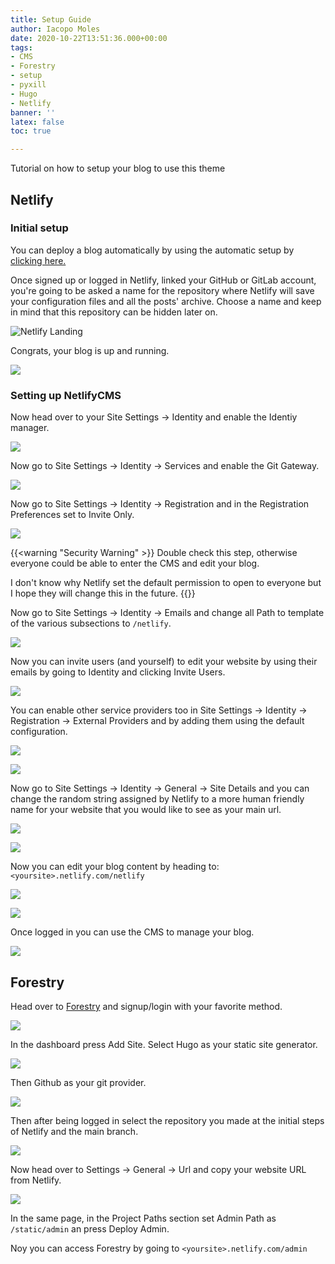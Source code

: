 ```yaml
---
title: Setup Guide
author: Iacopo Moles
date: 2020-10-22T13:51:36.000+00:00
tags:
- CMS
- Forestry
- setup
- pyxill
- Hugo
- Netlify
banner: ''
latex: false
toc: true

---
```

Tutorial on how to setup your blog to use this theme

<!--more-->

## Netlify

### Initial setup

You can deploy a blog automatically by using the automatic setup by [clicking here.](https://app.netlify.com/start/deploy?repository=https://github.com/IcpMoles/pyxback&stack=hugo)

Once signed up or logged in Netlify, linked your GitHub or GitLab account, you're going to be asked a name for the repository where Netlify will save your configuration files and all the posts' archive. Choose a name and keep in mind that this repository can be hidden later on.

![Netlify Landing ](/uploads/landing.png)

Congrats, your blog is up and running.

![](/uploads/dashboard.png)

### Setting up NetlifyCMS

Now head over to your Site Settings -> Identity and enable the Identiy manager.

![](/uploads/identity.png)

Now go to  Site Settings -> Identity -> Services and enable the Git Gateway.

![](/uploads/gateway1.png)

Now go to  Site Settings -> Identity -> Registration and in the Registration Preferences set to Invite Only.

![](/uploads/invite-only.png)

{{<warning "Security Warning" >}}
Double check this step, otherwise everyone could be able to enter the CMS and edit your blog.

I don't know why Netlify set the default permission to open to everyone but I hope they will change this in the future.
{{</warning>}}

Now go to  Site Settings -> Identity -> Emails and change all Path to template of the various subsections to `/netlify`.

![](/uploads/template-path.png)

Now you can invite users (and yourself) to edit your website by using their emails by going to Identity and clicking Invite Users.

![](/uploads/inviting.png)

You can enable other service providers too in Site Settings -> Identity -> Registration  -> External Providers and by adding them using the default configuration.

![](/uploads/provider.png)

![](/uploads/provider2.png)

Now go to  Site Settings -> Identity -> General -> Site Details and you can change the random string assigned by Netlify to a more human friendly name for your website that you would like to see as your main url.

![](/uploads/name-1.png)

![](/uploads/name-2.png)

Now you can edit your blog content by heading to: `<yoursite>.netlify.com/netlify`

![](/uploads/cms1.png)

![](/uploads/cms2.png)

Once logged in you can use the CMS to manage your blog.

![](/uploads/landing-cms.png)

## Forestry

Head over to [Forestry](https://forestry.io/) and signup/login with your favorite method.

![](/uploads/forest-landing.png)

In the dashboard press Add Site. Select Hugo as your static site generator.

![](/uploads/hugo-select.png)

Then Github as your git provider.

![](/uploads/github-select.png)

Then after being logged in select the repository you made at the initial steps of Netlify and the main branch.

![](/uploads/branch-select.png)

Now head over to Settings -> General -> Url and copy your website URL from Netlify.

![](/uploads/url-set.png)

In the same page, in the Project Paths section set Admin Path as `/static/admin` an press Deploy Admin.

Noy you can access Forestry by going to `<yoursite>.netlify.com/admin`